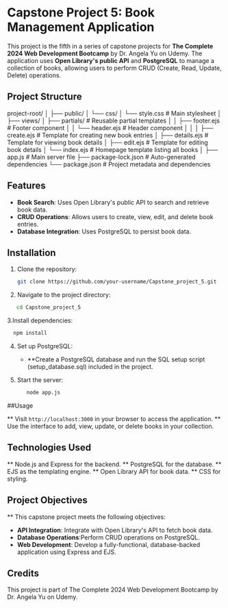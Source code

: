 # Capstone Project 5: Book Management Application

This project is the fifth in a series of capstone projects for **The Complete 2024 Web Development Bootcamp** by Dr. Angela Yu on Udemy. The application uses **Open Library's public API** and **PostgreSQL** to manage a collection of books, allowing users to perform CRUD (Create, Read, Update, Delete) operations.

## Project Structure

project-root/
│
├── public/
│   └── css/
│       └── style.css               # Main stylesheet
│
├── views/
│   ├── partials/                   # Reusable partial templates
│   │   ├── footer.ejs              # Footer component
│   │   └── header.ejs              # Header component
│   │
│   ├── create.ejs                  # Template for creating new book entries
│   ├── details.ejs                 # Template for viewing book details
│   ├── edit.ejs                    # Template for editing book details
│   └── index.ejs                   # Homepage template listing all books
│
├── app.js                          # Main server file
├── package-lock.json               # Auto-generated dependencies
└── package.json                    # Project metadata and dependencies


## Features

- **Book Search**: Uses Open Library's public API to search and retrieve book data.
- **CRUD Operations**: Allows users to create, view, edit, and delete book entries.
- **Database Integration**: Uses PostgreSQL to persist book data.

## Installation

1. Clone the repository:

   ```bash
   git clone https://github.com/your-username/Capstone_project_5.git

2. Navigate to the project directory:

```bash
   cd Capstone_project_5
```
3.Install dependencies:

```bash
  npm install
```
4. Set up PostgreSQL:

   - **Create a PostgreSQL database and run the SQL setup script (setup_database.sql) included in the project.

5. Start the server:
   ```bash
      node app.js
   ```
##Usage

** Visit ``` http://localhost:3000 ``` in your browser to access the application.
** Use the interface to add, view, update, or delete books in your collection.

## Technologies Used

** Node.js and Express for the backend.
** PostgreSQL for the database.
** EJS as the templating engine.
** Open Library API for book data.
** CSS for styling.

## Project Objectives

** This capstone project meets the following objectives:

  - **API Integration**: Integrate with Open Library's API to fetch book data.
  - **Database Operations**:Perform CRUD operations on PostgreSQL.
  - **Web Development**: Develop a fully-functional, database-backed application using Express and EJS. 

## Credits

This project is part of The Complete 2024 Web Development Bootcamp by Dr. Angela Yu on Udemy.
